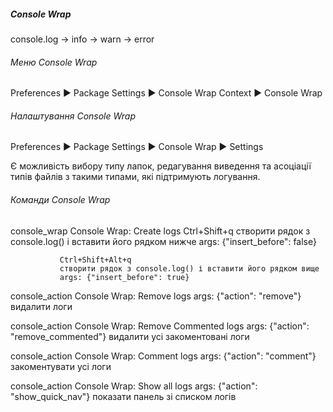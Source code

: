 ##### Console Wrap

console.log -> info -> warn -> error


###### Меню Console Wrap

Preferences ▶ Package Settings ▶ Console Wrap
Context ▶ Console Wrap


###### Налаштування Console Wrap

Preferences ▶ Package Settings ▶ Console Wrap ▶ Settings

Є можливість вибору типу лапок, редагування виведення та асоціації типів файлів
з такими типами, які підтримують логування.


###### Команди Console Wrap

console_wrap   Console Wrap: Create logs
               Ctrl+Shift+q
               створити рядок з console.log() і вставити його рядком нижче
               args: {"insert_before": false}

               Ctrl+Shift+Alt+q
               створити рядок з console.log() і вставити його рядком вище   
               args: {"insert_before": true}            

console_action Console Wrap: Remove logs
               args: {"action": "remove"}
               видалити логи

console_action Console Wrap: Remove Commented logs
               args: {"action": "remove_commented"}
               видалити усі закоментовані логи

console_action Console Wrap: Comment logs
               args: {"action": "comment"}
               закоментувати усі логи

console_action Console Wrap: Show all logs
               args: {"action": "show_quick_nav"}
               показати панель зі списком логів